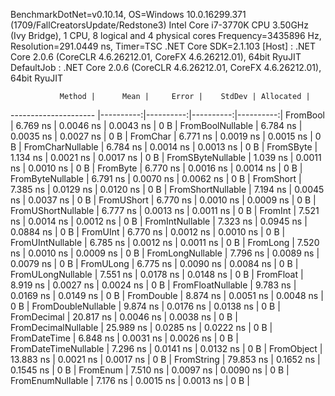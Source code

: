 
BenchmarkDotNet=v0.10.14, OS=Windows 10.0.16299.371 (1709/FallCreatorsUpdate/Redstone3)
Intel Core i7-3770K CPU 3.50GHz (Ivy Bridge), 1 CPU, 8 logical and 4 physical cores
Frequency=3435896 Hz, Resolution=291.0449 ns, Timer=TSC
.NET Core SDK=2.1.103
  [Host]     : .NET Core 2.0.6 (CoreCLR 4.6.26212.01, CoreFX 4.6.26212.01), 64bit RyuJIT
  DefaultJob : .NET Core 2.0.6 (CoreCLR 4.6.26212.01, CoreFX 4.6.26212.01), 64bit RyuJIT


               Method |      Mean |     Error |    StdDev | Allocated |
--------------------- |----------:|----------:|----------:|----------:|
             FromBool |  6.769 ns | 0.0046 ns | 0.0043 ns |       0 B |
     FromBoolNullable |  6.784 ns | 0.0035 ns | 0.0027 ns |       0 B |
             FromChar |  6.771 ns | 0.0019 ns | 0.0015 ns |       0 B |
     FromCharNullable |  6.784 ns | 0.0014 ns | 0.0013 ns |       0 B |
            FromSByte |  1.134 ns | 0.0021 ns | 0.0017 ns |       0 B |
    FromSByteNullable |  1.039 ns | 0.0011 ns | 0.0010 ns |       0 B |
             FromByte |  6.770 ns | 0.0016 ns | 0.0014 ns |       0 B |
     FromByteNullable |  6.791 ns | 0.0070 ns | 0.0062 ns |       0 B |
            FromShort |  7.385 ns | 0.0129 ns | 0.0120 ns |       0 B |
    FromShortNullable |  7.194 ns | 0.0045 ns | 0.0037 ns |       0 B |
           FromUShort |  6.770 ns | 0.0010 ns | 0.0009 ns |       0 B |
   FromUShortNullable |  6.777 ns | 0.0013 ns | 0.0011 ns |       0 B |
              FromInt |  7.521 ns | 0.0014 ns | 0.0012 ns |       0 B |
      FromIntNullable |  7.323 ns | 0.0945 ns | 0.0884 ns |       0 B |
             FromUInt |  6.770 ns | 0.0012 ns | 0.0010 ns |       0 B |
     FromUIntNullable |  6.785 ns | 0.0012 ns | 0.0011 ns |       0 B |
             FromLong |  7.520 ns | 0.0010 ns | 0.0009 ns |       0 B |
     FromLongNullable |  7.796 ns | 0.0089 ns | 0.0079 ns |       0 B |
            FromULong |  6.775 ns | 0.0090 ns | 0.0084 ns |       0 B |
    FromULongNullable |  7.551 ns | 0.0178 ns | 0.0148 ns |       0 B |
            FromFloat |  8.919 ns | 0.0027 ns | 0.0024 ns |       0 B |
    FromFloatNullable |  9.783 ns | 0.0169 ns | 0.0149 ns |       0 B |
           FromDouble |  8.874 ns | 0.0051 ns | 0.0048 ns |       0 B |
   FromDoubleNullable |  9.874 ns | 0.0176 ns | 0.0138 ns |       0 B |
          FromDecimal | 20.817 ns | 0.0046 ns | 0.0038 ns |       0 B |
  FromDecimalNullable | 25.989 ns | 0.0285 ns | 0.0222 ns |       0 B |
         FromDateTime |  6.848 ns | 0.0031 ns | 0.0026 ns |       0 B |
 FromDateTimeNullable |  7.296 ns | 0.0141 ns | 0.0132 ns |       0 B |
           FromObject | 13.883 ns | 0.0021 ns | 0.0017 ns |       0 B |
           FromString | 79.853 ns | 0.1652 ns | 0.1545 ns |       0 B |
             FromEnum |  7.510 ns | 0.0097 ns | 0.0090 ns |       0 B |
     FromEnumNullable |  7.176 ns | 0.0015 ns | 0.0013 ns |       0 B |
